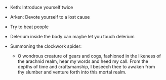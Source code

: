 - Keth: Introduce yourself twice
- Arken: Devote yourself to a lost cause
- Try to beat people
- Delerium inside the body can maybe let you touch delerium

- Summoning the clockwork spider:
	- O wondrous creature of gears and cogs, fashioned in the likeness of the arachnid realm, hear my words and heed my call. From the depths of time and craftsmanship, I beseech thee to awaken from thy slumber and venture forth into this mortal realm.